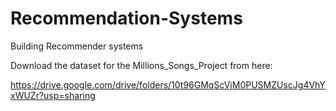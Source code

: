 # Recommendation-Systems
Building Recommender systems

Download the dataset for the Millions_Songs_Project from here:

https://drive.google.com/drive/folders/10t96GMqScVjM0PUSMZUscJg4VhYxWUZr?usp=sharing




